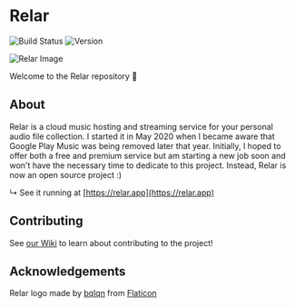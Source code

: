 # Relar

![Build Status](https://img.shields.io/github/workflow/status/jsmith/relar/Release?style=for-the-badge&logo=GitHub)
![Version](https://img.shields.io/github/package-json/v/jsmith/relar?style=for-the-badge)

![Relar Image](https://relar.app/screenshot.png)

Welcome to the Relar repository 🎵

## About

Relar is a cloud music hosting and streaming service for your personal audio file collection. I started it in May 2020 when I became aware that Google Play Music was being removed later that year. Initially, I hoped to offer both a free and premium service but am starting a new job soon and won't have the necessary time to dedicate to this project. Instead, Relar is now an open source project :)

↳ See it running at [https://relar.app](https://relar.app)

## Contributing

See [our Wiki](https://github.com/jsmith/relar/wiki) to learn about contributing to the project!

## Acknowledgements

Relar logo made by [bqlqn](https://www.flaticon.com/authors/bqlqn) from [Flaticon](https://www.flaticon.com)
